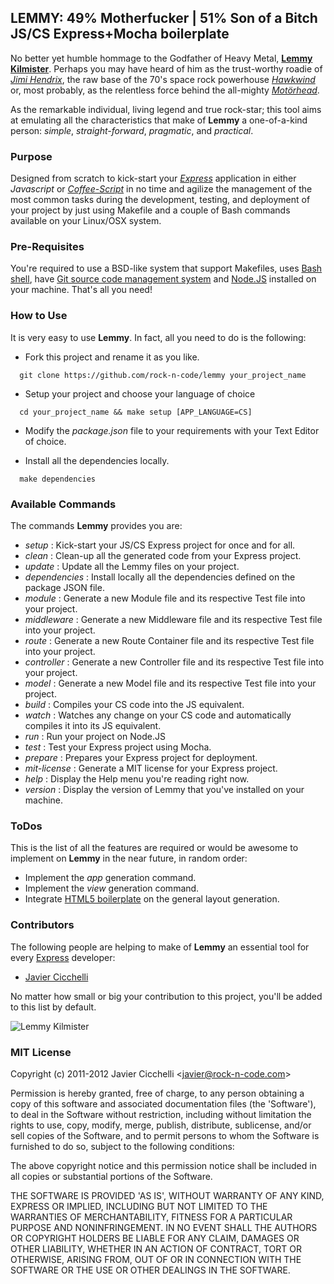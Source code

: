 ## LEMMY: 49% Motherfucker | 51% Son of a Bitch JS/CS Express+Mocha boilerplate

No better yet humble hommage to the Godfather of Heavy Metal, __[Lemmy Kilmister][0]__. 
Perhaps you may have heard of him as the trust-worthy roadie of *[Jimi
Hendrix][1]*, the raw base of the 70's space rock powerhouse *[Hawkwind][2]* or, most 
probably, as the relentless force behind the all-mighty *[Motörhead][3]*.

As the remarkable individual, living legend and true rock-star; this
tool aims at emulating all the characteristics that make of __Lemmy__ a
one-of-a-kind person: *simple*, *straight-forward*, *pragmatic*, and *practical*.

### Purpose

Designed from scratch to kick-start your *[Express][4]* application in 
either *Javascript* or *[Coffee-Script][5]* in no time and agilize the 
management of the most common tasks during the development, testing, and
deployment of your project by just using Makefile and a couple of Bash commands
available on your Linux/OSX system.

### Pre-Requisites

You're required to use a BSD-like system that support Makefiles, uses
[Bash shell][6], have [Git source code management system][7] and [Node.JS][8] installed 
on your machine. That's all you need!

### How to Use

It is very easy to use __Lemmy__. In fact, all you need to do is the
following:

* Fork this project and rename it as you like.

```shell
  git clone https://github.com/rock-n-code/lemmy your_project_name
```

* Setup your project and choose your language of choice

```shell
  cd your_project_name && make setup [APP_LANGUAGE=CS]
```

* Modify the *package.json* file to your requirements with your Text
  Editor of choice.

* Install all the dependencies locally.

```shell
  make dependencies
```

### Available Commands

The commands __Lemmy__ provides you are:

* *setup* : Kick-start your JS/CS Express project for once and for all.
* *clean* : Clean-up all the generated code from your Express project.
* *update* : Update all the Lemmy files on your project.
* *dependencies* : Install locally all the dependencies defined on the package JSON file.
* *module* : Generate a new Module file and its respective Test file into your project.
* *middleware* : Generate a new Middleware file and its respective Test file into your project.
* *route* : Generate a new Route Container file and its respective Test file into your project.
* *controller* : Generate a new Controller file and its respective Test file into your project.
* *model* : Generate a new Model file and its respective Test file into your project.
* *build* : Compiles your CS code into the JS equivalent.
* *watch* : Watches any change on your CS code and automatically compiles it into its JS equivalent.
* *run* : Run your project on Node.JS
* *test* : Test your Express project using Mocha.
* *prepare* : Prepares your Express project for deployment.
* *mit-license* : Generate a MIT license for your Express project.
* *help* : Display the Help menu you're reading right now.
* *version* : Display the version of Lemmy that you've installed on your machine.

### ToDos

This is the list of all the features are required or would be awesome to
implement on __Lemmy__ in the near future, in random order:

* Implement the *app* generation command.
* Implement the *view* generation command.
* Integrate [HTML5 boilerplate][10] on the general layout generation.

### Contributors

The following people are helping to make of __Lemmy__ an essential tool
for every [Express][4] developer:

* [Javier Cicchelli][11]

No matter how small or big your contribution to this project, you'll be
added to this list by default.

![Lemmy Kilmister][9]

### MIT License

Copyright (c) 2011-2012 Javier Cicchelli &lt;javier@rock-n-code.com&gt;

Permission is hereby granted, free of charge, to any person obtaining a copy of this 
software and associated documentation files (the 'Software'), to deal in the Software 
without restriction, including without limitation the rights to use, copy, modify, 
merge, publish, distribute, sublicense, and/or sell copies of the Software, and to 
permit persons to whom the Software is furnished to do so, subject to the following 
conditions:

The above copyright notice and this permission notice shall be included in all copies 
or substantial portions of the Software.

THE SOFTWARE IS PROVIDED 'AS IS', WITHOUT WARRANTY OF ANY KIND, EXPRESS OR IMPLIED, 
INCLUDING BUT NOT LIMITED TO THE WARRANTIES OF MERCHANTABILITY, FITNESS FOR A PARTICULAR 
PURPOSE AND NONINFRINGEMENT. IN NO EVENT SHALL THE AUTHORS OR COPYRIGHT HOLDERS BE LIABLE 
FOR ANY CLAIM, DAMAGES OR OTHER LIABILITY, WHETHER IN AN ACTION OF CONTRACT, TORT OR 
OTHERWISE, ARISING FROM, OUT OF OR IN CONNECTION WITH THE SOFTWARE OR THE USE OR 
OTHER DEALINGS IN THE SOFTWARE. 

[0]: http://en.wikipedia.org/wiki/Lemmy
[1]: http://www.jimihendrix.com
[2]: http://www.hawkwind.com/
[3]: http://www.imotorhead.com
[4]: http://expressjs.com
[5]: http://coffeescript.org
[6]: http://www.gnu.org/software/bash
[7]: http://git-scm.com
[8]: http://nodejs.org
[9]: http://30daysout.files.wordpress.com/2010/12/lemmypublicity1robertjohn_20101130_123211.jpg
[10]: https://github.com/h5bp/html5-boilerplate
[11]: https://github.com/mr-rock

